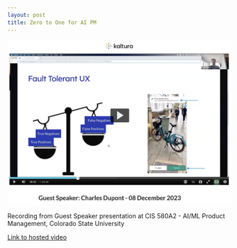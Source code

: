 ```yaml
---
layout: post
title: Zero to One for AI PM
---
```


![Presentation Video - screenshot](/images/zero-to-one-video-fault-tolerant-UX-screenshot.png)

Recording from Guest Speaker presentation at CIS 580A2 - AI/ML Product Management, Colorado State University

[Link to hosted video](https://www.kaltura.com/index.php/extwidget/preview/partner_id/1821471/uiconf_id/47490853/entry_id/1_a6d2hekf/embed/dynamic?)